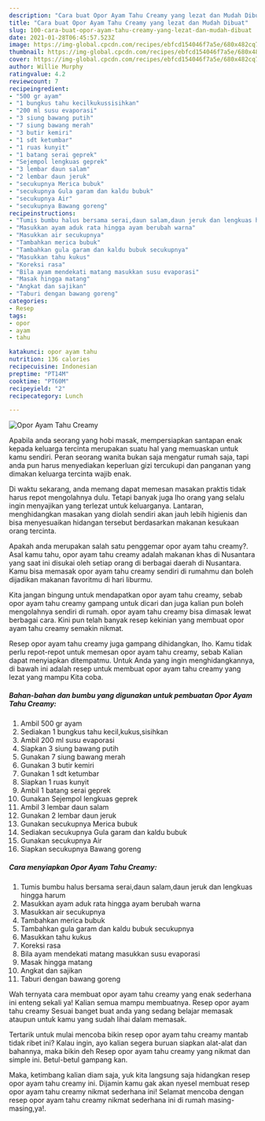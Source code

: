 ```yaml
---
description: "Cara buat Opor Ayam Tahu Creamy yang lezat dan Mudah Dibuat"
title: "Cara buat Opor Ayam Tahu Creamy yang lezat dan Mudah Dibuat"
slug: 100-cara-buat-opor-ayam-tahu-creamy-yang-lezat-dan-mudah-dibuat
date: 2021-01-28T06:45:57.523Z
image: https://img-global.cpcdn.com/recipes/ebfcd154046f7a5e/680x482cq70/opor-ayam-tahu-creamy-foto-resep-utama.jpg
thumbnail: https://img-global.cpcdn.com/recipes/ebfcd154046f7a5e/680x482cq70/opor-ayam-tahu-creamy-foto-resep-utama.jpg
cover: https://img-global.cpcdn.com/recipes/ebfcd154046f7a5e/680x482cq70/opor-ayam-tahu-creamy-foto-resep-utama.jpg
author: Willie Murphy
ratingvalue: 4.2
reviewcount: 7
recipeingredient:
- "500 gr ayam"
- "1 bungkus tahu kecilkukussisihkan"
- "200 ml susu evaporasi"
- "3 siung bawang putih"
- "7 siung bawang merah"
- "3 butir kemiri"
- "1 sdt ketumbar"
- "1 ruas kunyit"
- "1 batang serai geprek"
- "Sejempol lengkuas geprek"
- "3 lembar daun salam"
- "2 lembar daun jeruk"
- "secukupnya Merica bubuk"
- "secukupnya Gula garam dan kaldu bubuk"
- "secukupnya Air"
- "secukupnya Bawang goreng"
recipeinstructions:
- "Tumis bumbu halus bersama serai,daun salam,daun jeruk dan lengkuas hingga harum"
- "Masukkan ayam aduk rata hingga ayam berubah warna"
- "Masukkan air secukupnya"
- "Tambahkan merica bubuk"
- "Tambahkan gula garam dan kaldu bubuk secukupnya"
- "Masukkan tahu kukus"
- "Koreksi rasa"
- "Bila ayam mendekati matang masukkan susu evaporasi"
- "Masak hingga matang"
- "Angkat dan sajikan"
- "Taburi dengan bawang goreng"
categories:
- Resep
tags:
- opor
- ayam
- tahu

katakunci: opor ayam tahu 
nutrition: 136 calories
recipecuisine: Indonesian
preptime: "PT14M"
cooktime: "PT60M"
recipeyield: "2"
recipecategory: Lunch

---
```



![Opor Ayam Tahu Creamy](https://img-global.cpcdn.com/recipes/ebfcd154046f7a5e/680x482cq70/opor-ayam-tahu-creamy-foto-resep-utama.jpg)

Apabila anda seorang yang hobi masak, mempersiapkan santapan enak kepada keluarga tercinta merupakan suatu hal yang memuaskan untuk kamu sendiri. Peran seorang  wanita bukan saja mengatur rumah saja, tapi anda pun harus menyediakan keperluan gizi tercukupi dan panganan yang dimakan keluarga tercinta wajib enak.

Di waktu  sekarang, anda memang dapat memesan masakan praktis tidak harus repot mengolahnya dulu. Tetapi banyak juga lho orang yang selalu ingin menyajikan yang terlezat untuk keluarganya. Lantaran, menghidangkan masakan yang diolah sendiri akan jauh lebih higienis dan bisa menyesuaikan hidangan tersebut berdasarkan makanan kesukaan orang tercinta. 



Apakah anda merupakan salah satu penggemar opor ayam tahu creamy?. Asal kamu tahu, opor ayam tahu creamy adalah makanan khas di Nusantara yang saat ini disukai oleh setiap orang di berbagai daerah di Nusantara. Kamu bisa memasak opor ayam tahu creamy sendiri di rumahmu dan boleh dijadikan makanan favoritmu di hari liburmu.

Kita jangan bingung untuk mendapatkan opor ayam tahu creamy, sebab opor ayam tahu creamy gampang untuk dicari dan juga kalian pun boleh mengolahnya sendiri di rumah. opor ayam tahu creamy bisa dimasak lewat berbagai cara. Kini pun telah banyak resep kekinian yang membuat opor ayam tahu creamy semakin nikmat.

Resep opor ayam tahu creamy juga gampang dihidangkan, lho. Kamu tidak perlu repot-repot untuk memesan opor ayam tahu creamy, sebab Kalian dapat menyiapkan ditempatmu. Untuk Anda yang ingin menghidangkannya, di bawah ini adalah resep untuk membuat opor ayam tahu creamy yang lezat yang mampu Kita coba.

<!--inarticleads1-->

##### Bahan-bahan dan bumbu yang digunakan untuk pembuatan Opor Ayam Tahu Creamy:

1. Ambil 500 gr ayam
1. Sediakan 1 bungkus tahu kecil,kukus,sisihkan
1. Ambil 200 ml susu evaporasi
1. Siapkan 3 siung bawang putih
1. Gunakan 7 siung bawang merah
1. Gunakan 3 butir kemiri
1. Gunakan 1 sdt ketumbar
1. Siapkan 1 ruas kunyit
1. Ambil 1 batang serai geprek
1. Gunakan Sejempol lengkuas geprek
1. Ambil 3 lembar daun salam
1. Gunakan 2 lembar daun jeruk
1. Gunakan secukupnya Merica bubuk
1. Sediakan secukupnya Gula garam dan kaldu bubuk
1. Gunakan secukupnya Air
1. Siapkan secukupnya Bawang goreng




<!--inarticleads2-->

##### Cara menyiapkan Opor Ayam Tahu Creamy:

1. Tumis bumbu halus bersama serai,daun salam,daun jeruk dan lengkuas hingga harum
1. Masukkan ayam aduk rata hingga ayam berubah warna
1. Masukkan air secukupnya
1. Tambahkan merica bubuk
1. Tambahkan gula garam dan kaldu bubuk secukupnya
1. Masukkan tahu kukus
1. Koreksi rasa
1. Bila ayam mendekati matang masukkan susu evaporasi
1. Masak hingga matang
1. Angkat dan sajikan
1. Taburi dengan bawang goreng




Wah ternyata cara membuat opor ayam tahu creamy yang enak sederhana ini enteng sekali ya! Kalian semua mampu membuatnya. Resep opor ayam tahu creamy Sesuai banget buat anda yang sedang belajar memasak ataupun untuk kamu yang sudah lihai dalam memasak.

Tertarik untuk mulai mencoba bikin resep opor ayam tahu creamy mantab tidak ribet ini? Kalau ingin, ayo kalian segera buruan siapkan alat-alat dan bahannya, maka bikin deh Resep opor ayam tahu creamy yang nikmat dan simple ini. Betul-betul gampang kan. 

Maka, ketimbang kalian diam saja, yuk kita langsung saja hidangkan resep opor ayam tahu creamy ini. Dijamin kamu gak akan nyesel membuat resep opor ayam tahu creamy nikmat sederhana ini! Selamat mencoba dengan resep opor ayam tahu creamy nikmat sederhana ini di rumah masing-masing,ya!.

